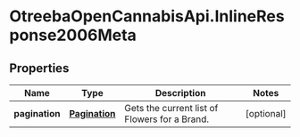 # OtreebaOpenCannabisApi.InlineResponse2006Meta

## Properties
Name | Type | Description | Notes
------------ | ------------- | ------------- | -------------
**pagination** | [**Pagination**](Pagination.md) | Gets the current list of Flowers for a Brand. | [optional] 


